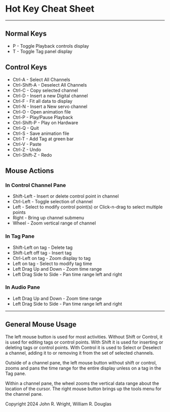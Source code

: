 <!-- john Fri Jun 27 07:35:16 PDT 2024 -->
# Hot Key Cheat Sheet
---
## Normal Keys
- P - Toggle Playback controls display
- T - Toggle Tag panel display

## Control Keys
- Ctrl-A - Select All Channels
- Ctrl-Shift-A - Deselect All Channels
- Ctrl-C - Copy selected channel
- Ctrl-D - Insert a new Digital channel
- Ctrl-F - Fit all data to display
- Ctrl-N - Insert a New servo channel
- Ctrl-O - Open animation file
- Ctrl-P - Play/Pause Playback
- Ctrl-Shift-P - Play on Hardware
- Ctrl-Q - Quit
- Ctrl-S - Save animation file
- Ctrl-T - Add Tag at green bar
- Ctrl-V - Paste
- Ctrl-Z - Undo
- Ctrl-Shift-Z - Redo

## Mouse Actions
### In Control Channel Pane
- Shift-Left - Insert or delete control point in channel
- Ctrl-Left - Toggle selection of channel
- Left - Select to modify control point(s) or Click-n-drag to select multiple points
- Right - Bring up channel submenu
- Wheel - Zoom vertical range of channel
### In Tag Pane
- Shift-Left on tag - Delete tag
- Shift-Left off tag - Insert tag
- Ctrl-Left on tag - Zoom display to tag
- Left on tag - Select to modify tag time
- Left Drag Up and Down - Zoom time range
- Left Drag Side to Side - Pan time range left and right
### In Audio Pane
- Left Drag Up and Down - Zoom time range
- Left Drag Side to Side - Pan time range left and right

---
## General Mouse Usage
The left mouse button is used for most activities.  Without Shift or
Control, it is used for editing tags or control points.  With Shift
it is used for inserting or deleting tags or control points.  With
Control it is used to Select or Deselect a channel, adding it to or
removing it from the set of selected channels.

Outside of a channel pane, the left mouse button without shift or 
control, zooms and pans the time range for the entire display unless
on a tag in the Tag pane.

Within a channel pane, the wheel zooms the vertical data range about
the location of the cursor.  The right mouse button brings up the
tools menu for the channel pane.

Copyright 2024 John R. Wright, William R. Douglas

